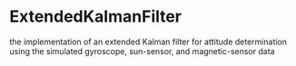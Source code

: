 # ExtendedKalmanFilter
the implementation of an extended Kalman filter for attitude determination using the simulated gyroscope, sun-sensor, and magnetic-sensor data
